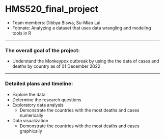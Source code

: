 # HMS520_final_project
* Team members: Dibbya Biswa, Su-Miao Lai
* Fotmate: Analyzing a dataset that uses data wrangling and modeling tools in R
---
### The overall goal of the project: 
*  Understand the Monkeypox outbreak by using the the data of cases and deaths by country as of 01 December 2022
---
### Detailed plans and timeline:
* Explore the data 
* Determine the research questions
* Exploratory data analysis
  * Demonstrate the countries with the most deaths and cases numerically
* Data visualization 
  * Demonstrate the countries with the most deaths and cases graphically
